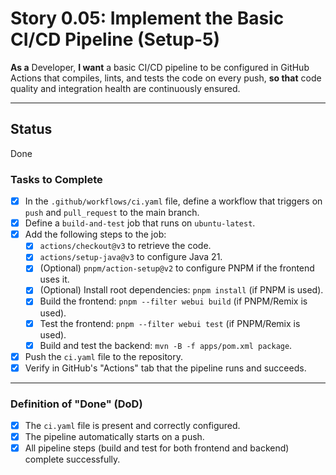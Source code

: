 # Story 0.05: Implement the Basic CI/CD Pipeline (Setup-5)

**As a** Developer, **I want** a basic CI/CD pipeline to be configured in GitHub Actions that compiles, lints, and tests the code on every push, **so that** code quality and integration health are continuously ensured.

---

## Status
Done


### Tasks to Complete

- [x] In the `.github/workflows/ci.yaml` file, define a workflow that triggers on `push` and `pull_request` to the main branch.
- [x] Define a `build-and-test` job that runs on `ubuntu-latest`.
- [x] Add the following steps to the job:
    - [x] `actions/checkout@v3` to retrieve the code.
    - [x] `actions/setup-java@v3` to configure Java 21.
    - [x] (Optional) `pnpm/action-setup@v2` to configure PNPM if the frontend uses it.
    - [x] (Optional) Install root dependencies: `pnpm install` (if PNPM is used).
    - [x] Build the frontend: `pnpm --filter webui build` (if PNPM/Remix is used).
    - [x] Test the frontend: `pnpm --filter webui test` (if PNPM/Remix is used).
    - [x] Build and test the backend: `mvn -B -f apps/pom.xml package`.
- [x] Push the `ci.yaml` file to the repository.
- [x] Verify in GitHub's "Actions" tab that the pipeline runs and succeeds.

---
### Definition of "Done" (DoD)

- [x] The `ci.yaml` file is present and correctly configured.
- [x] The pipeline automatically starts on a push.
- [x] All pipeline steps (build and test for both frontend and backend) complete successfully. 